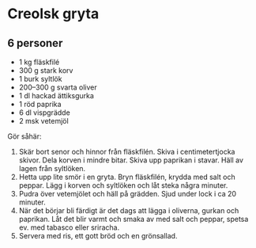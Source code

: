Creolsk gryta
=============

6 personer
----------

-	1 kg fläskfilé
-	300 g stark korv
-	1 burk syltlök
-	200–300 g svarta oliver
-	1 dl hackad ättiksgurka
-	1 röd paprika
-	6 dl vispgrädde
-	2 msk vetemjöl

Gör såhär:

1.	Skär bort senor och hinnor från fläskfilén. Skiva i centimetertjocka skivor. Dela korven i mindre bitar. Skiva upp paprikan i stavar. Häll av lagen från syltlöken.
2.	Hetta upp lite smör i en gryta. Bryn fläskfilén, krydda med salt och peppar. Lägg i korven och syltlöken och låt steka några minuter.
3.	Pudra över vetemjölet och häll på grädden. Sjud under lock i ca 20 minuter.
4.	När det börjar bli färdigt är det dags att lägga i oliverna, gurkan och paprikan. Låt det blir varmt och smaka av med salt och peppar, spetsa ev. med tabasco eller sriracha.
5.	Servera med ris, ett gott bröd och en grönsallad.

